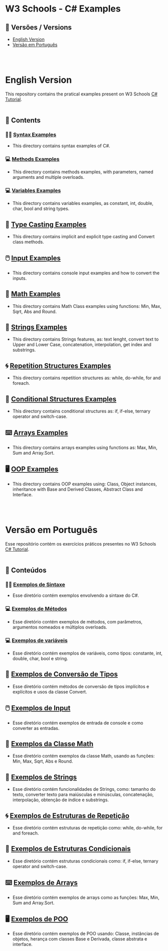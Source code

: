 # W3 Schools - C# Examples

## 📑 Versões / Versions

- [English Version](#english-version)
- [Versão em Português](#versão-em-português)

<br></br>
# English Version

This repository contains the pratical examples present on W3 Schools [C# Tutorial](https://www.w3schools.com/cs/index.php).
<br></br>
## 📁 Contents 

### 👩‍💻 [Syntax Examples](/syntax-examples/app/Program.cs)
- This directory contains syntax examples of C#. 

### 💻 [Methods Examples](/methods-examples/app/Program.cs)
- This directory contains methods examples, with parameters, named arguments and multiple overloads. 

### 💻 [Variables Examples](/variables-examples/app/Program.cs)
- This directory contains variables examples, as constant, int, double, char, bool and string types.

## 💫 [Type Casting Examples](/type-casting-examples/app/Program.cs)
- This directory contains implicit and explicit type casting and Convert class methods.

## 🖱️ [Input Examples](/input-examples/app/Program.cs)
- This directory contains console input examples and how to convert the inputs.

## 🧮 [Math Examples](/math-class-examples/app/Program.cs)
- This directory contains Math Class examples using functions: Min, Max, Sqrt, Abs and Round.

## 🧾 [Strings Examples](/strings-examples/app/Program.cs)
- This directory contains Strings features, as: text lenght, convert text to Upper and Lower Case, concatenation, interpolation, get index and substrings.

## 🌀 [Repetition Structures Examples](/repetition-structures-examples/app/Program.cs)
- This directory contains repetition structures as: while, do-while, for and foreach.

## 🧠 [Conditional Structures Examples](/conditional-structures-examples/app/Program.cs)
- This directory contains conditional structures as: if, if-else, ternary operator and switch-case.

## ⌨️ [Arrays Examples](/arrays-examples/app/Program.cs)
- This directory contains arrays examples using functions as: Max, Min, Sum and Array.Sort.

## 🖥️ [OOP Examples](/oop-examples/app/Program.cs)
- This directory contains OOP examples using: Class, Object instances, inheritance with Base and Derived Classes, Abstract Class and Interface.

<br></br>
# Versão em Português

Esse repositório contém os exercícios práticos presentes no W3 Schools [C# Tutorial](https://www.w3schools.com/cs/index.php).
<br></br>
## 📁 Conteúdos 

### 👩‍💻 [Exemplos de Sintaxe](/syntax-examples/app/Program.cs)
- Esse diretório contém exemplos envolvendo a sintaxe do C#. 

### 💻 [Exemplos de Métodos](/methods-examples/app/Program.cs)
- Esse diretório contém exemplos de métodos, com parâmetros, argumentos nomeados e múltiplos overloads.

### 💻 [Exemplos de variáveis](/variables-examples/app/Program.cs)
- Esse diretório contém exemplos de variáveis, como tipos: constante, int, double, char, bool e string.

## 💫 [Exemplos de Conversão de Tipos](/type-casting-examples/app/Program.cs)
- Esse diretório contém métodos de conversão de tipos implícitos e explícitos e usos da classe Convert.

## 🖱️ [Exemplos de Input](/input-examples/app/Program.cs)
- Esse diretório contém exemplos de entrada de console e como converter as entradas.

## 🧮 [Exemplos da Classe Math](/math-class-examples/app/Program.cs)
- Esse diretório contém exemplos da classe Math, usando as funções: Min, Max, Sqrt, Abs e Round.

## 🧾 [Exemplos de Strings](/strings-examples/app/Program.cs)
- Esse diretório contém funcionalidades de Strings, como: tamanho do texto, converter texto para maiúsculas e minúsculas, concatenação, interpolação, obtenção de índice e substrings.

## 🌀 [Exemplos de Estruturas de Repetição](/repetition-structures-examples/app/Program.cs)
- Esse diretório contém estruturas de repetição como:  while, do-while, for and foreach.

## 🧠 [Exemplos de Estruturas Condicionais](/conditional-structures-examples/app/Program.cs)
- Esse diretório contém estruturas condicionais como: if, if-else, ternary operator and switch-case.

## ⌨️ [Exemplos de Arrays](/arrays-examples/app/Program.cs)
- Esse diretório contém exemplos de arrays como as funções: Max, Min, Sum and Array.Sort.

## 🖥️ [Exemplos de POO](/oop-examples/app/Program.cs)
- Esse diretório contém exemplos de POO usando: Classe, instâncias de objetos, herança com classes Base e Derivada, classe abstrata e interface.